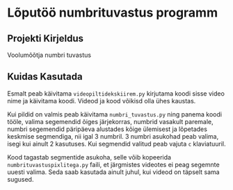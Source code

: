# Lõputöö numbrituvastus programm
## Projekti Kirjeldus

Voolumõõtja numbri tuvastus

## Kuidas Kasutada

Esmalt peab käivitama ``` videopiltidekskiirem.py ``` kirjutama koodi sisse video nime ja käivitama koodi. Videod ja kood võikisd olla ühes kaustas.

Kui pildid on valmis peab käivitama ``` numbri_tuvastus.py ``` ning panema koodi tööle, valima segemendid õiges järjekorras, numbrid vasakult paremale, numbri segemendid päripäeva alustades kõige ülemisest ja lõpetades keskmise segmendiga, nii igal 3 numbril. 3 numbri asukohad peab valima, isegi kui ainult 2 kasutuses. Kui segmendid valitud peab vajuta ``` c ``` klaviatuuril.

Kood tagastab segmentide asukoha, selle võib kopeerida ``` numbrituvastuspixlitega.py ``` faili, et järgmistes videotes ei peag segemnte uuesti valima. Seda saab kasutada ainult juhul, kui videod on täpselt sama sugused.
